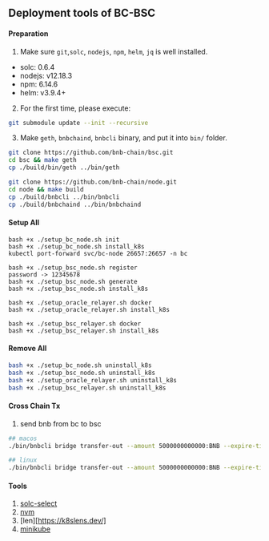 ## Deployment tools of BC-BSC

#### Preparation

1. Make sure `git`,`solc`, `nodejs`, `npm`, `helm`, `jq` is well installed. 
- solc: 0.6.4 
- nodejs: v12.18.3 
- npm: 6.14.6 
- helm: v3.9.4+ 

2. For the first time, please execute:
```bash
git submodule update --init --recursive
```

3. Make `geth`, `bnbchaind`, `bnbcli` binary, and put it into `bin/` folder.
```bash
git clone https://github.com/bnb-chain/bsc.git
cd bsc && make geth
cp ./build/bin/geth ../bin/geth

git clone https://github.com/bnb-chain/node.git
cd node && make build
cp ./build/bnbcli ../bin/bnbcli
cp ./build/bnbchaind ../bin/bnbchaind
```
#### Setup All
```
bash +x ./setup_bc_node.sh init
bash +x ./setup_bc_node.sh install_k8s
kubectl port-forward svc/bc-node 26657:26657 -n bc

bash +x ./setup_bsc_node.sh register
password -> 12345678
bash +x ./setup_bsc_node.sh generate
bash +x ./setup_bsc_node.sh install_k8s

bash +x ./setup_oracle_relayer.sh docker
bash +x ./setup_oracle_relayer.sh install_k8s

bash +x ./setup_bsc_relayer.sh docker
bash +x ./setup_bsc_relayer.sh install_k8s
```

#### Remove All
```bash
bash +x ./setup_bc_node.sh uninstall_k8s
bash +x ./setup_bsc_node.sh uninstall_k8s
bash +x ./setup_oracle_relayer.sh uninstall_k8s
bash +x ./setup_bsc_relayer.sh uninstall_k8s
```

#### Cross Chain Tx
1. send bnb from bc to bsc
```bash
## macos
./bin/bnbcli bridge transfer-out --amount 5000000000000:BNB --expire-time $(date -v+300S +%s) --to 0x04d63aBCd2b9b1baa327f2Dda0f873F197ccd186  --from local-user --chain-id Binance-Chain-Nile --node localhost:26657

## linux
./bin/bnbcli bridge transfer-out --amount 5000000000000:BNB --expire-time $(date --date="+300 seconds" +%s) --to 0x04d63aBCd2b9b1baa327f2Dda0f873F197ccd186  --from local-user --chain-id Binance-Chain-Nile --node localhost:26657
```

#### Tools
1. [solc-select](https://github.com/crytic/solc-select)
2. [nvm](https://github.com/nvm-sh/nvm)
3. [len][https://k8slens.dev/]
4. [minikube](https://minikube.sigs.k8s.io/docs/start/)
